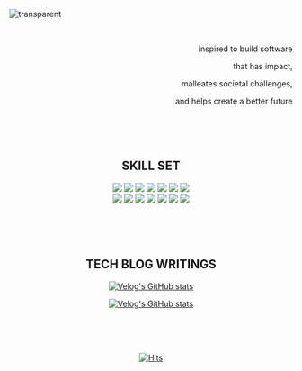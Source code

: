 
![transparent](https://capsule-render.vercel.app/api?type=transparent&fontColor=04B078&text=insightp25&height=150&fontSize=60&desc=backend,%20data-streaming,%20AI,%20team,%20impact&descAlignY=75&descAlign=60&animation=twinkling)

<br>












<div align=right>

inspired to build software

that has impact, 

malleates societal challenges, 

and helps create a better future
  
</div>











<br><br><br>

















<div align="center">

## SKILL SET
  
  <img src="https://img.shields.io/badge/Java-04B078?style=flat-square&logo=Java&logoColor=FFFFFF"/>
  <img src="https://img.shields.io/badge/Spring-04B078?style=flat-square&logo=Spring&logoColor=FFFFFF"/>
  <img src="https://img.shields.io/badge/SpringBoot-04B078?style=flat-square&logo=SpringBoot&logoColor=FFFFFF"/>
  <img src="https://img.shields.io/badge/Gradle-04B078?style=flat-square&logo=gradle&Color=FFFFFF"/>
  <img src="https://img.shields.io/badge/Mybatis-04B078?style=flat-square&logoColor=FFFFFF"/>
  <img src="https://img.shields.io/badge/Mysql-04B078?style=flat-square&logo=MySql&logoColor=FFFFFF"/>
  <img src="https://img.shields.io/badge/Redis-04B078?style=flat-square&logo=Redis&logoColor=FFFFFF"/>
  <br>
  <img src="https://img.shields.io/badge/Python-04B078?style=flat-square&logo=Python&logoColor=FFFFFF"/>
  <img src="https://img.shields.io/badge/Jenkins-04B078?style=flat-square&logo=Jenkins&logoColor=FFFFFF"/>
  <img src="https://img.shields.io/badge/Git-04B078?style=flat-square&logo=Git&logoColor=FFFFFF"/>
  <img src="https://img.shields.io/badge/GitHub-04B078?style=flat-square&logo=GitHub&logoColor=FFFFFF"/>
  <img src="https://img.shields.io/badge/AWS-04B078?style=flat-square&logo=amazonaws&logoColor=FFFFFF"/>
  <img src="https://img.shields.io/badge/NCP-04B078?style=flat-square&logo=Naver&logoColor=FFFFFF"/>
  <img src="https://img.shields.io/badge/intellij-04B078?style=flat-square&logo=intellijidea&Color=FFFFFF"/>
</div>













<br><br><br>










<div align=center>

## TECH BLOG WRITINGS

  [![Velog's GitHub stats](https://velog-readme-stats.vercel.app/api?name=rmndr&tag=프로젝트)](https://velog.io/@rmndr)

  [![Velog's GitHub stats](https://velog-readme-stats.vercel.app/api?name=rmndr&tag=알고리즘)](https://velog.io/@rmndr)
  

</div>













<br><br><br>


















<div align=center>
  
[![Hits](https://hits.seeyoufarm.com/api/count/incr/badge.svg?url=https%3A%2F%2Fgithub.com%2Finsightp25%2Finsightp25%2Fedit%2Fmain%2FREADME.md&count_bg=%2379C83D&title_bg=%23555555&icon=&icon_color=%23E7E7E7&title=hits&edge_flat=false)](https://hits.seeyoufarm.com) 

</div>













<!--

------------------------------------------------------------------------------------------------



<div align=center>

## TITLE1

blah blah blah

blah blah blah

blah blah blah

</div>











<br><br><br>












<div align=center>

## TITLE2

blah blah blah

blah blah blah

blah blah blah

</div>











<br><br><br>










<div align=center>

## TITLE3

blah blah blah

blah blah blah

blah blah blah

</div>











<br><br><br>





























































------------------------------------------------------------------------------------------------






<div align=center>

<img src="https://img.shields.io/badge/Java-6DB33F?style=flat-square&logo=oracle&logoColor=white"/></a>
<img src="https://img.shields.io/badge/Spring-6DB33F.svg?&flat&logo=Spring&logoColor=white"/></a>
<img src="https://img.shields.io/badge/Springboot-6DB33F?style=flat-square&logo=springboot&logoColor=white"/></a>
<img src="https://img.shields.io/badge/JPA-6DB33F?style=flat-square&logo=oracle&logoColor=white"/></a>
<img src="https://img.shields.io/badge/Python-3776AB?style=flat-square&logo=Python&logoColor=white"/></a>
<img src="https://img.shields.io/badge/Pytorch-3776AB?style=flat-square&logo=Pytorch&logoColor=white"/></a>

<img src="https://img.shields.io/badge/Mysql-4479A1?style=flat-square&logo=Mysql&logoColor=white"/></a>
<img src="https://img.shields.io/badge/Redis-DC382D?style=flat-square&logo=Redis&logoColor=white"/></a>
<img src="https://img.shields.io/badge/MongoDB-47A248?style=flat-square&logo=mongodb&logoColor=white"/></a>
<img src="https://img.shields.io/badge/Git-F05032?style=flat-square&logo=Git&logoColor=white"/></a>

</div>




<div align=center>
  
## *"hmmhmmhmm"*
<br>

</div>

## 👻 about me
- 에헴..
</br>

## 💫 interests
- 백엔드 엔지니어링
- AI, MLOps, 빅데이터 파이프라이닝, 대용량 스트리밍 시스템, 실시간 데이터 처리
- 애자일
</br>


[![Anurag's github stats](https://github-readme-stats.vercel.app/api?username=insightp25)](https://github.com/anuraghazra/github-readme-stats)


**insightp25/insightp25** is a ✨ _special_ ✨ repository because its `README.md` (this file) appears on your GitHub profile.

Here are some ideas to get you started:

- 🔭 I’m currently working on ...
- 🌱 I’m currently learning ...
- 👯 I’m looking to collaborate on ...
- 🤔 I’m looking for help with ...
- 💬 Ask me about ...
- 📫 How to reach me: ...
- 😄 Pronouns: ...
- ⚡ Fun fact: ...
-->
